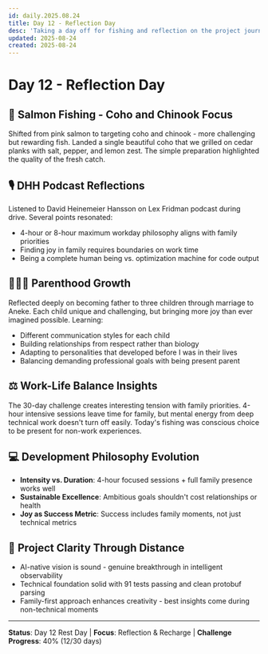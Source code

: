 ```yaml
---
id: daily.2025.08.24
title: Day 12 - Reflection Day
desc: 'Taking a day off for fishing and reflection on the project journey'
updated: 2025-08-24
created: 2025-08-24
---
```


# Day 12 - Reflection Day

## 🎣 Salmon Fishing - Coho and Chinook Focus

Shifted from pink salmon to targeting coho and chinook - more challenging but rewarding fish. Landed a single beautiful coho that we grilled on cedar planks with salt, pepper, and lemon zest. The simple preparation highlighted the quality of the fresh catch.

## 🎙️ DHH Podcast Reflections

Listened to David Heinemeier Hansson on Lex Fridman podcast during drive. Several points resonated:
- 4-hour or 8-hour maximum workday philosophy aligns with family priorities
- Finding joy in family requires boundaries on work time
- Being a complete human being vs. optimization machine for code output

## 👨‍👧‍👦 Parenthood Growth

Reflected deeply on becoming father to three children through marriage to Aneke. Each child unique and challenging, but bringing more joy than ever imagined possible. Learning:
- Different communication styles for each child
- Building relationships from respect rather than biology
- Adapting to personalities that developed before I was in their lives
- Balancing demanding professional goals with being present parent

## ⚖️ Work-Life Balance Insights

The 30-day challenge creates interesting tension with family priorities. 4-hour intensive sessions leave time for family, but mental energy from deep technical work doesn't turn off easily. Today's fishing was conscious choice to be present for non-work experiences.

## 💻 Development Philosophy Evolution

- **Intensity vs. Duration**: 4-hour focused sessions + full family presence works well
- **Sustainable Excellence**: Ambitious goals shouldn't cost relationships or health  
- **Joy as Success Metric**: Success includes family moments, not just technical metrics

## 🎯 Project Clarity Through Distance

- AI-native vision is sound - genuine breakthrough in intelligent observability
- Technical foundation solid with 91 tests passing and clean protobuf parsing
- Family-first approach enhances creativity - best insights come during non-technical moments

---

**Status**: Day 12 Rest Day | **Focus**: Reflection & Recharge | **Challenge Progress**: 40% (12/30 days)